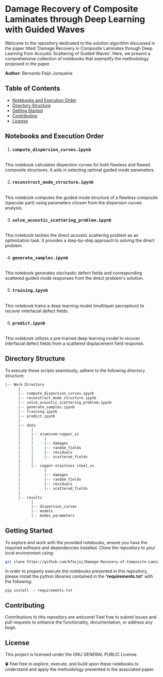 # Damage Recovery of Composite Laminates through Deep Learning with Guided Waves

Welcome to the repository dedicated to the solution algorithm discussed in the paper titled 'Damage Recovery in Composite Laminates through Deep Learning from Acoustic Scattering of Guided Waves'. Here, we present a comprehensive collection of notebooks that exemplify the methodology proposed in the paper.

**Author:** Bernardo Feijó Junqueira

## Table of Contents

- [Notebooks and Execution Order](#notebooks-and-execution-order)
- [Directory Structure](#directory-structure)
- [Getting Started](#getting-started)
- [Contributing](#contributing)
- [License](#license)

## Notebooks and Execution Order

1. ### `compute_dispersion_curves.ipynb`
\
    This notebook calculates dispersion curves for both flawless and flawed composite structures. It aids in selecting optimal guided mode parameters.

2. ### `reconstruct_mode_structure.ipynb`
\
    This notebook computes the guided mode structure of a flawless composite (specular part) using parameters chosen from the dispersion curves analysis.

3. ### `solve_acoustic_scattering_problem.ipynb`
\
    This notebook tackles the direct acoustic scattering problem as an optimization task. It provides a step-by-step approach to solving the direct problem.

4. ### `generate_samples.ipynb`
\
    This notebook generates stochastic defect fields and corresponding scattered guided mode responses from the direct problem's solution.

5. ### `training.ipynb`
\
    This notebook trains a deep learning model (multilayer perceptron) to recover interfacial defect fields.

6. ### `predict.ipynb`
\
    This notebook utilizes a pre-trained deep learning model to recover interfacial defect fields from a scattered displacement field response.

## Directory Structure
To execute these scripts seamlessly, adhere to the following directory structure:


```bash
|-- Work Directory
      |
      |-- compute_dispersion_curves.ipynb
      |-- reconstruct_mode_structure.ipynb
      |-- solve_acoustic_scattering_problem.ipynb
      |-- generate_samples.ipynb
      |-- training.ipynb
      |-- predict.ipynb
      |
      |-- data
      |     |
      |     |-- aluminum-copper_zz
      |     |     |
      |     |     |-- damages
      |     |     |-- random_fields
      |     |     |-- residuals
      |     |     |-- scattered_fields
      |     |
      |     |-- copper-stainless steel_xx
      |           |
      |           |-- damages
      |           |-- random_fields
      |           |-- residuals
      |           |-- scattered_fields
      |
      |-- results
            |
            |-- dispersion_curves
            |-- models
            |-- modes_parameters
```

## Getting Started

To explore and work with the provided notebooks, ensure you have the required software and dependencies installed. Clone the repository to your local environment using:

```bash
git clone https://github.com/bfeijoj/Damage-Recovery-of-Composite-Laminates-through-Deep-Learning-with-Guided-Waves.git
```

In order to properly execute the notebooks presented in this repository, please install the python libraries contained in the **'requirements.txt'** with the following:

```bash
pip install -r requirements.txt
```

## Contributing

Contributions to this repository are welcome! Feel free to submit issues and pull requests to enhance the functionality, documentation, or address any bugs.

## License

This project is licensed under the GNU GENERAL PUBLIC License.

:four_leaf_clover: Feel free to explore, execute, and build upon these notebooks to understand and apply the methodology presented in the associated paper.
